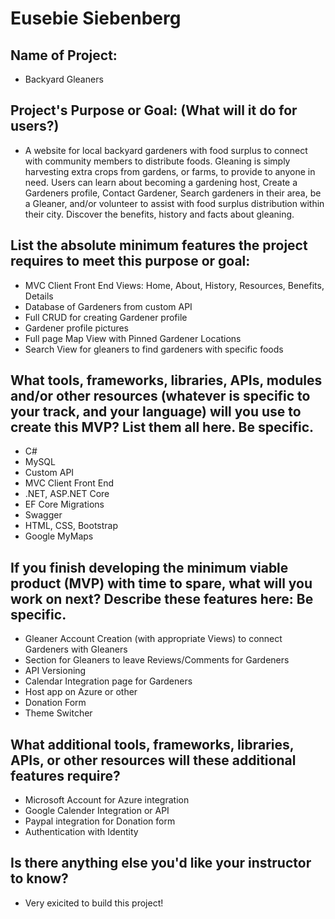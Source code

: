 # Eusebie Siebenberg

## Name of Project:
* Backyard Gleaners

## Project's Purpose or Goal: (What will it do for users?)
* A website for local backyard gardeners with food surplus to connect with community members to distribute foods. Gleaning is simply harvesting extra crops from gardens, or farms, to provide to anyone in need. Users can learn about becoming a gardening host, Create a Gardeners profile, Contact Gardener, Search gardeners in their area, be a Gleaner, and/or volunteer to assist with food surplus distribution within their city. Discover the benefits, history and facts about gleaning. 

## List the absolute minimum features the project requires to meet this purpose or goal:
* MVC Client Front End Views: Home, About, History, Resources, Benefits, Details
* Database of Gardeners from custom API
* Full CRUD for creating Gardener profile
* Gardener profile pictures
* Full page Map View with Pinned Gardener Locations
* Search View for gleaners to find gardeners with specific foods

## What tools, frameworks, libraries, APIs, modules and/or other resources (whatever is specific to your track, and your language) will you use to create this MVP? List them all here. Be specific.
* C#
* MySQL
* Custom API
* MVC Client Front End
* .NET, ASP.NET Core
* EF Core Migrations
* Swagger
* HTML, CSS, Bootstrap
* Google MyMaps

## If you finish developing the minimum viable product (MVP) with time to spare, what will you work on next? Describe these features here: Be specific.
* Gleaner Account Creation (with appropriate Views) to connect Gardeners with Gleaners
* Section for Gleaners to leave Reviews/Comments for Gardeners
* API Versioning
* Calendar Integration page for Gardeners
* Host app on Azure or other
* Donation Form
* Theme Switcher

## What additional tools, frameworks, libraries, APIs, or other resources will these additional features require?
* Microsoft Account for Azure integration
* Google Calender Integration or API
* Paypal integration for Donation form
* Authentication with Identity

## Is there anything else you'd like your instructor to know?
* Very exicited to build this project!